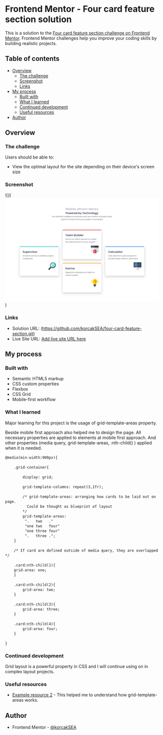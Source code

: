 # Frontend Mentor - Four card feature section solution

This is a solution to the [Four card feature section challenge on Frontend Mentor](https://www.frontendmentor.io/challenges/four-card-feature-section-weK1eFYK). Frontend Mentor challenges help you improve your coding skills by building realistic projects. 

## Table of contents

- [Overview](#overview)
  - [The challenge](#the-challenge)
  - [Screenshot](#screenshot)
  - [Links](#links)
- [My process](#my-process)
  - [Built with](#built-with)
  - [What I learned](#what-i-learned)
  - [Continued development](#continued-development)
  - [Useful resources](#useful-resources)
- [Author](#author)

## Overview

### The challenge

Users should be able to:

- View the optimal layout for the site depending on their device's screen size

### Screenshot

![](![alt text](image.png))


### Links

- Solution URL: (https://github.com/korcakSEA/four-card-feature-section.git)
- Live Site URL: [Add live site URL here](https://your-live-site-url.com)

## My process

### Built with

- Semantic HTML5 markup
- CSS custom properties
- Flexbox
- CSS Grid
- Mobile-first workflow


### What I learned

Major learning for this project is the usage of grid-template-areas property.

Beside mobile first approach also helped me to design the page. All necessary properties are applied to elements at mobile first approach. And other properties (media query, grid-template-areas, :nth-child() ) applied when it is needed.

```
@media(min-width:900px){

    .grid-container{

        display: grid;

        grid-template-columns: repeat(3,1fr);

        /* grid-template-areas: arranging how cards to be laid out on page.
          Could be thought as blueprint of layout
        */
        grid-template-areas: 
         ".   two   ."
         "one two   four"
         "one three four"
         ".   three .";
    }

    /* If card are defined outside of media query, they are overlapped  */

    .card:nth-child(1){
    grid-area: one;
    }

    .card:nth-child(2){
        grid-area: two;
    }

    .card:nth-child(3){
        grid-area: three;
    }

    .card:nth-child(4){
        grid-area: four;
    }

}
```
### Continued development
Grid layout is a powerful property in CSS and I will continue using on in complex layout projects.

### Useful resources

- [Example resource 2](https://www.youtube.com/watch?v=JFbxl_VmIx0) - This helped me to understand how grid-template-areas works.


## Author

- Frontend Mentor - [@korcakSEA](https://www.frontendmentor.io/profile/korcakSEA)



